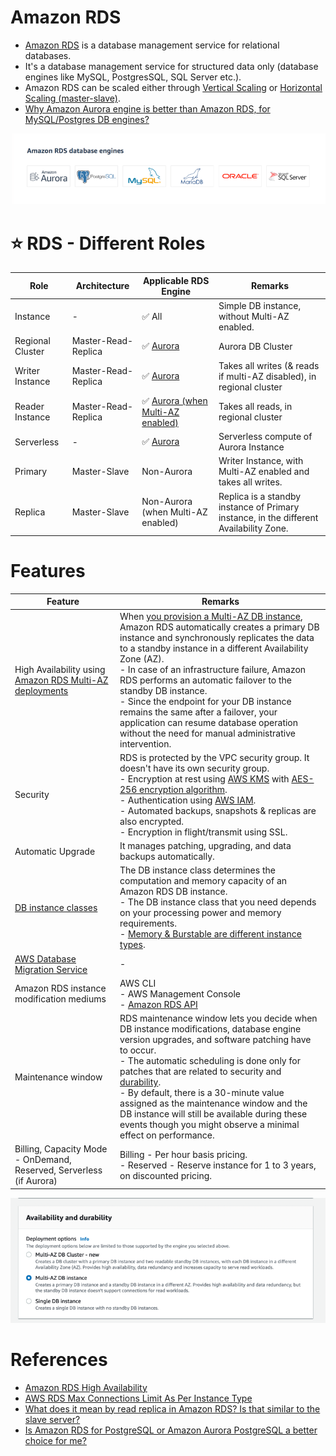 # Amazon RDS
- [Amazon RDS](https://aws.amazon.com/rds/) is a database management service for relational databases.
- It's a database management service for structured data only (database engines like MySQL, PostgresSQL, SQL Server etc.).
- Amazon RDS can be scaled either through [Vertical Scaling](../../../1_HLDDesignComponents/0_SystemGlossaries/Scalability/DBScalability.md) or [Horizontal Scaling (master-slave)](../../../1_HLDDesignComponents/0_SystemGlossaries/Scalability/DBScalability.md).
- [Why Amazon Aurora engine is better than Amazon RDS, for MySQL/Postgres DB engines?](AmazonAuroraVsRDS.md)

![img.png](../assests/RDS_database_engines.png)

# :star: RDS - Different Roles

| Role             | Architecture        | Applicable RDS Engine                                                     | Remarks                                                                                |
|------------------|---------------------|---------------------------------------------------------------------------|----------------------------------------------------------------------------------------|
| Instance         | -                   | :white_check_mark: All                                                    | Simple DB instance, without Multi-AZ enabled.                                          |
| Regional Cluster | Master-Read-Replica | :white_check_mark: [Aurora](AmazonAurora.md)                           | Aurora DB Cluster                                                                      |
| Writer Instance  | Master-Read-Replica | :white_check_mark: [Aurora](AmazonAurora.md)                           | Takes all writes (& reads if multi-AZ disabled), in regional cluster                   |
| Reader Instance  | Master-Read-Replica | :white_check_mark: [Aurora (when Multi-AZ enabled)](AmazonAurora.md)   | Takes all reads, in regional cluster                                                   |
| Serverless       | -                   | :white_check_mark: [Aurora](AmazonAurora.md)                           | Serverless compute of Aurora Instance                                                  |
| Primary          | Master-Slave        | Non-Aurora                                                                | Writer Instance, with Multi-AZ enabled and takes all writes.                           |
| Replica          | Master-Slave        | Non-Aurora (when Multi-AZ enabled)                                        | Replica is a standby instance of Primary instance, in the different Availability Zone. |

# Features

| Feature                                                                                                     | Remarks                                                                                                                                                                                                                                                                                                                                                                                                                                                                                                                                                          |
|-------------------------------------------------------------------------------------------------------------|------------------------------------------------------------------------------------------------------------------------------------------------------------------------------------------------------------------------------------------------------------------------------------------------------------------------------------------------------------------------------------------------------------------------------------------------------------------------------------------------------------------------------------------------------------------|
| High Availability using [Amazon RDS Multi-AZ deployments](https://aws.amazon.com/rds/ha/)                   | When [you provision a Multi-AZ DB instance](https://aws.amazon.com/rds/features/multi-az/), Amazon RDS automatically creates a primary DB instance and synchronously replicates the data to a standby instance in a different Availability Zone (AZ).<br/>- In case of an infrastructure failure, Amazon RDS performs an automatic failover to the standby DB instance.<br/>- Since the endpoint for your DB instance remains the same after a failover, your application can resume database operation without the need for manual administrative intervention. |
| Security                                                                                                    | RDS is protected by the VPC security group. It doesn't have its own security group.<br/>- Encryption at rest using [AWS KMS](../../2_SecurityAndIdentityServices/AWSKMS.md) with [AES-256 encryption algorithm](https://docs.aws.amazon.com/AmazonRDS/latest/UserGuide/Overview.Encryption.html).<br/>- Authentication using [AWS IAM](../../2_SecurityAndIdentityServices/AWSUsers&AccessMgmt/AWSIAM.md).<br/>- Automated backups, snapshots & replicas are also encrypted.<br/>- Encryption in flight/transmit using SSL.                                      |
| Automatic Upgrade                                                                                           | It manages patching, upgrading, and data backups automatically.                                                                                                                                                                                                                                                                                                                                                                                                                                                                                                  |
| [DB instance classes](https://docs.aws.amazon.com/AmazonRDS/latest/UserGuide/Concepts.DBInstanceClass.html) | The DB instance class determines the computation and memory capacity of an Amazon RDS DB instance. <br/>- The DB instance class that you need depends on your processing power and memory requirements.<br/>- [Memory & Burstable are different instance types](https://aws.amazon.com/rds/instance-types/).                                                                                                                                                                                                                                                     |
| [AWS Database Migration Service](../AWSDataMigrationService.md)                                             | -                                                                                                                                                                                                                                                                                                                                                                                                                                                                                                                                                                |
| Amazon RDS instance modification mediums                                                                    | AWS CLI<br/>- AWS Management Console<br/>- [Amazon RDS API](https://docs.aws.amazon.com/AmazonRDS/latest/UserGuide/ProgrammingGuide.html)                                                                                                                                                                                                                                                                                                                                                                                                                        |
| Maintenance window                                                                                          | RDS maintenance window lets you decide when DB instance modifications, database engine version upgrades, and software patching have to occur.<br/>- The automatic scheduling is done only for patches that are related to security and [durability](../../../1_HLDDesignComponents/0_SystemGlossaries/Database/Durability.md).<br/>- By default, there is a 30-minute value assigned as the maintenance window and the DB instance will still be available during these events though you might observe a minimal effect on performance.                         |
| Billing, Capacity Mode - OnDemand, Reserved, Serverless (if Aurora)                                         | Billing - Per hour basis pricing.<br/>- Reserved - Reserve instance for 1 to 3 years, on discounted pricing.                                                                                                                                                                                                                                                                                                                                                                                                                                                                                                                         |

![img.png](../assests/rds_ha_setup_steps.png)

# References
- [Amazon RDS High Availability](https://aws.amazon.com/rds/ha/)
- [AWS RDS Max Connections Limit As Per Instance Type](https://sysadminxpert.com/aws-rds-max-connections-limit/)
- [What does it mean by read replica in Amazon RDS? Is that similar to the slave server?](https://www.quora.com/What-does-it-mean-by-read-replica-in-Amazon-RDS-Is-that-similar-to-the-slave-server)
- [Is Amazon RDS for PostgreSQL or Amazon Aurora PostgreSQL a better choice for me?](https://aws.amazon.com/blogs/database/is-amazon-rds-for-postgresql-or-amazon-aurora-postgresql-a-better-choice-for-me/)